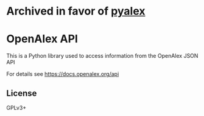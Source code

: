 # Archived in favor of [pyalex](https://github.com/J535D165/pyalex)
# OpenAlex API
This is a Python library used to access information from the OpenAlex JSON API

For details see https://docs.openalex.org/api
## License
GPLv3+
